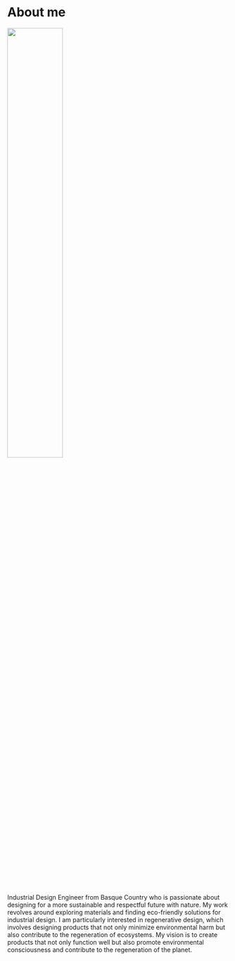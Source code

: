 # About me

<img src="https://junebascaran.github.io/MDEF/images/About/IMG-1386.jpg" width=50% height=50%> 

 Industrial Design Engineer from Basque Country who is passionate about designing for a more sustainable and respectful future with nature. My work revolves around exploring materials and finding eco-friendly solutions for industrial design. I am particularly interested in regenerative design, which involves designing products that not only minimize environmental harm but also contribute to the regeneration of ecosystems. My vision is to create products that not only function well but also promote environmental consciousness and contribute to the regeneration of the planet.
 




